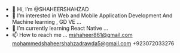 - 👋 Hi, I’m @SHAHEERSHAHZAD
- 👀 I’m interested in Web and Mobile Application Development And Machine learning , GD VE ...
- 🌱 I’m currently learning React Native  ...
- 📫 How to reach me ... 
mshaheer861@gmail.com
mohammedshaheershahzadrawda5@gmail.com
+923072033276 

